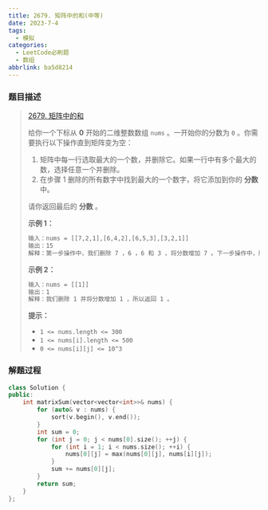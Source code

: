 ```yaml
---
title: 2679. 矩阵中的和(中等)
date: 2023-7-4
tags:
  - 模拟
categories:
  - LeetCode必刷题
  - 数组
abbrlink: ba5d8214
---
```


### 题目描述

> [2679. 矩阵中的和](https://leetcode.cn/problems/sum-in-a-matrix/)
>
> 给你一个下标从 **0** 开始的二维整数数组 `nums` 。一开始你的分数为 `0` 。你需要执行以下操作直到矩阵变为空：
>
> 1. 矩阵中每一行选取最大的一个数，并删除它。如果一行中有多个最大的数，选择任意一个并删除。
> 2. 在步骤 1 删除的所有数字中找到最大的一个数字，将它添加到你的 **分数** 中。
>
> 请你返回最后的 **分数** 。
>
>  
>
> **示例 1：**
>
> ```txt
> 输入：nums = [[7,2,1],[6,4,2],[6,5,3],[3,2,1]]
> 输出：15
> 解释：第一步操作中，我们删除 7 ，6 ，6 和 3 ，将分数增加 7 。下一步操作中，删除 2 ，4 ，5 和 2 ，将分数增加 5 。最后删除 1 ，2 ，3 和 1 ，将分数增加 3 。所以总得分为 7 + 5 + 3 = 15 。
> ```
>
> **示例 2：**
>
> ```txt
> 输入：nums = [[1]]
> 输出：1
> 解释：我们删除 1 并将分数增加 1 ，所以返回 1 。
> ```
>
>  
>
> **提示：**
>
> - `1 <= nums.length <= 300`
> - `1 <= nums[i].length <= 500`
> - `0 <= nums[i][j] <= 10^3`

### 解题过程

```cpp
class Solution {
public:
    int matrixSum(vector<vector<int>>& nums) {
        for (auto& v : nums) {
            sort(v.begin(), v.end());
        }
        int sum = 0;
        for (int j = 0; j < nums[0].size(); ++j) {
            for (int i = 1; i < nums.size(); ++i) {
                nums[0][j] = max(nums[0][j], nums[i][j]);
            }
            sum += nums[0][j];
        }
        return sum;
    }
};
```

